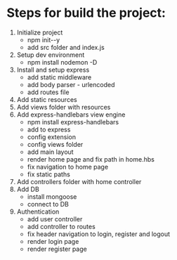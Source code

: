 # Steps for build the project:

1. Initialize project 
    - npm init--y
    - add src folder and index.js
2. Setup dev environment
    - npm install nodemon -D
3. Install and setup express
    - add static middleware
    - add body parser - urlencoded
    - add routes file
4. Add static resources
5. Add views folder with resources
6. Add express-handlebars view engine
    - npm install express-handlebars
    - add to express
    - config extension
    - config views folder
    - add main layout
    - render home page and fix path in home.hbs
    - fix navigation to home page
    - fix static paths
7. Add controllers folder with home controller
8. Add DB
    - install mongoose
    - connect to DB
9. Authentication
    - add user controller
    - add controller to routes
    - fix header navigation to login, register and logout
    - render login page
    - render register page
